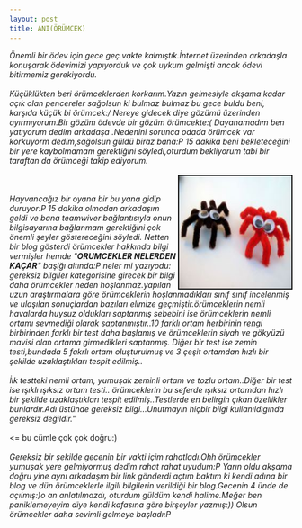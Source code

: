```yaml
---
layout: post
title: ANI(ÖRÜMCEK)
---
```


<i>Önemli bir ödev için gece geç vakte kalmıştık.İnternet üzerinden arkadaşla konuşarak ödevimizi yapıyorduk ve çok uykum gelmişti ancak ödevi bitirmemiz gerekiyordu.</i>
<i><br></br>Küçüklükten beri örümceklerden korkarım.Yazın gelmesiyle akşama kadar açık olan pencereler sağolsun ki bulmaz bulmaz bu gece buldu beni, karşıda küçük bi örümcek:/ Nereye gidecek diye gözümü üzerinden ayırmıyorum.Bir gözüm ödevde bir gözüm örümcekte:( Dayanamadım ben yatıyorum dedim arkadaşa .Nedenini sorunca odada örümcek var korkuyorm dedim,sağolsun güldü biraz bana:P 15 dakika beni bekleteceğini bir yere kaybolmamam gerektiğini söyledi,oturdum bekliyorum tabi bir taraftan da örümceği takip ediyorum.</i><br></br>
<img src="/images/orumcek.jpg" border="2" height="200" width="200" align="right"><br></br>
<i>Hayvancağız bir oyana bir bu yana gidip duruyor:P   15 dakika olmadan arkadaşım geldi ve bana teamwiver bağlantısıyla 
onun bilgisayarına bağlanmam gerektiğini çok önemli şeyler göstereceğini söyledi.
Netten bir blog gösterdi örümcekler hakkında bilgi vermişler hemde 
 "<b>ORUMCEKLER NELERDEN KAÇAR</b>" başlğı altında:P neler mi yazıyodu:</i>
<i>gereksiz bilgiler kategorisine girecek bir bilgi daha örümcekler neden hoşlanmaz.yapılan uzun araştırmalara göre örümceklerin hoşlanmadıkları sınıf sınıf incelenmiş ve ulaşılan sonuçlardan bazıları elimize geçmiştir.örümceklerin nemli havalarda huysuz oldukları saptanmış sebebini ise örümceklerin nemli ortamı sevmediği olarak saptanmıştır..10 farklı ortam herbirinin rengi birbirinden farklı bir test daha başlamış ve örümceklerin siyah ve gökyüzü mavisi olan ortama girmedikleri saptanmış. Diğer bir test ise zemin testi,bundada 5 fakrlı ortam oluşturulmuş ve 3 çeşit ortamdan hızlı bir şekilde uzaklaştıkları tespit edilmiş..</i> <br></br>
<i>İlk testteki nemli ortam, yumuşak zeminli ortam ve tozlu ortam..Diğer bir test ise ışıklı ışıksız ortam testi.. örümceklerin bu seferde ışıksız ortamdan hızlı bir şekilde uzaklaştıkları tespit edilmiş..Testlerde en belirgin çıkan özellikler bunlardır.Adı üstünde gereksiz bilgi…Unutmayın hiçbir bilgi kullanıldıgında gereksiz değildir."</i><br></br> <= bu cümle çok çok doğru:) <br></br>
<i>Gereksiz bir şekilde gecenin bir vakti içim rahatladı.Ohh örümcekler yumuşak yere gelmiyormuş dedim rahat rahat uyudum:P Yarın oldu akşama doğru yine aynı arkadaşım bir link gönderdi açtım baktım ki kendi adına bir blog ve dün örümceklerle ilgili bilgilerin verildiği bir blog.Gecenin 4 ünde de açılmış:)o an anlatılmazdı, oturdum güldüm kendi halime.Meğer ben paniklemeyeyim diye kendi kafasına göre birşeyler yazmış:)) Olsun örümcekler daha sevimli gelmeye başladı:P </i> 



